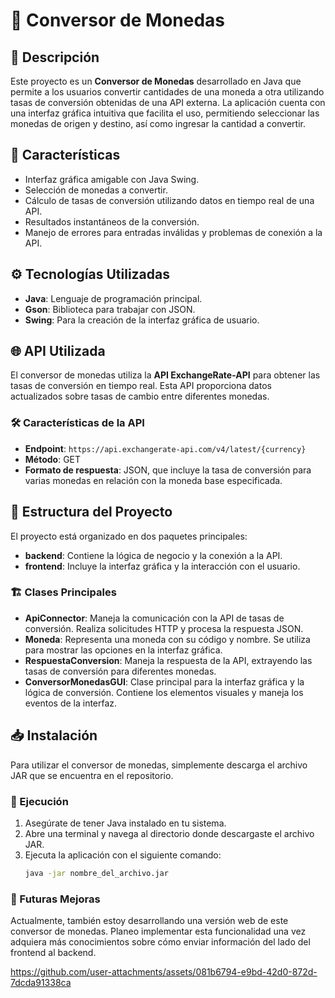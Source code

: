 # 💱 Conversor de Monedas

## 📝 Descripción

Este proyecto es un **Conversor de Monedas** desarrollado en Java que permite a los usuarios convertir cantidades de una moneda a otra utilizando tasas de conversión obtenidas de una API externa. La aplicación cuenta con una interfaz gráfica intuitiva que facilita el uso, permitiendo seleccionar las monedas de origen y destino, así como ingresar la cantidad a convertir.

## 🌟 Características

- Interfaz gráfica amigable con Java Swing.
- Selección de monedas a convertir.
- Cálculo de tasas de conversión utilizando datos en tiempo real de una API.
- Resultados instantáneos de la conversión.
- Manejo de errores para entradas inválidas y problemas de conexión a la API.

## ⚙️ Tecnologías Utilizadas

- **Java**: Lenguaje de programación principal.
- **Gson**: Biblioteca para trabajar con JSON.
- **Swing**: Para la creación de la interfaz gráfica de usuario.

## 🌐 API Utilizada

El conversor de monedas utiliza la **API ExchangeRate-API** para obtener las tasas de conversión en tiempo real. Esta API proporciona datos actualizados sobre tasas de cambio entre diferentes monedas. 

### 🛠️ Características de la API

- **Endpoint**: `https://api.exchangerate-api.com/v4/latest/{currency}`
- **Método**: GET
- **Formato de respuesta**: JSON, que incluye la tasa de conversión para varias monedas en relación con la moneda base especificada.

## 📂 Estructura del Proyecto

El proyecto está organizado en dos paquetes principales:

- **backend**: Contiene la lógica de negocio y la conexión a la API.
- **frontend**: Incluye la interfaz gráfica y la interacción con el usuario.

### 🏗️ Clases Principales

- **ApiConnector**: Maneja la comunicación con la API de tasas de conversión. Realiza solicitudes HTTP y procesa la respuesta JSON.
- **Moneda**: Representa una moneda con su código y nombre. Se utiliza para mostrar las opciones en la interfaz gráfica.
- **RespuestaConversion**: Maneja la respuesta de la API, extrayendo las tasas de conversión para diferentes monedas.
- **ConversorMonedasGUI**: Clase principal para la interfaz gráfica y la lógica de conversión. Contiene los elementos visuales y maneja los eventos de la interfaz.

## 📥 Instalación

Para utilizar el conversor de monedas, simplemente descarga el archivo JAR que se encuentra en el repositorio.

### 🚀 Ejecución

1. Asegúrate de tener Java instalado en tu sistema.
2. Abre una terminal y navega al directorio donde descargaste el archivo JAR.
3. Ejecuta la aplicación con el siguiente comando:
   ```bash
   java -jar nombre_del_archivo.jar
### 🚧 Futuras Mejoras
Actualmente, también estoy desarrollando una versión web de este conversor de monedas. Planeo implementar esta funcionalidad una vez adquiera más conocimientos sobre cómo enviar información del lado del frontend al backend.

https://github.com/user-attachments/assets/081b6794-e9bd-42d0-872d-7dcda91338ca



